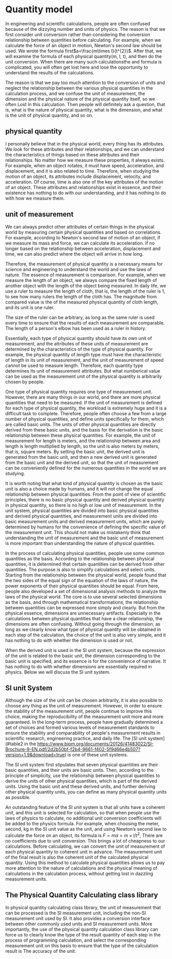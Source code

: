 # Quantity model
In engineering and scientific calculations, people are often confused because of the dizzying number and units of physics. The reason is that we first consider unit conversion rather than considering the conversion relationship between quantities before calculating. For example, when we calculate the force of an object in motion, Newton's second law should be used. We wrote the formula first$a=\frac{m\times l}{t^{2}}$. After that, we will examine the formula of each physical quantity(m, l, t), and then do the unit conversion. When there are many such calculationsthe and formula is complicated, you will often get lost here and lose the opportunity to understand the results of the calculations.

The reason is that we pay too much attention to the conversion of units and neglect the relationship between the various physical quantities in the calculation process, and we confuse the unit of measurement, the dimension and the physical nature of the physical quantity itself, so we often Lost in this calculation. Then people will definitely ask a question, that is, what is the nature of physical quantity, what is the dimension, and what is the unit of physical quantity, and so on.

## physical quantity
I personally believe that in the physical world, every thing has its attributes. We look for these attributes and their relationships, and we can understand the characteristics of things based on these attributes and their relationships. No matter how we measure these properties, it always exists. For example, when an object rotates, it must have speed, acceleration, and displacement, and it is also related to time. Therefore, when studying the motion of an object, its attributes include displacement, velocity, and acceleration. Of course, time is also one of the key attributes of the motion of an object. These attributes and relationships exist in essence, and their existence has nothing to do with our understanding, and it has nothing to do with how we measure them.

## unit of measurement
We can always predict other attributes of certain things in the physical world by measuring certain physical quantities and based on correlations. For example, according to Newton's second law of motion of an object, if we measure its mass and force, we can calculate its acceleration. If no longer based on the relationship between acceleration, displacement and time, we can also predict where the object will arrive in how long.

Therefore, the measurement of physical quantity is a necessary means for science and engineering to understand the world and use the laws of nature. The essence of measurement is comparison. For example, when we measure the length of an object, we always compare the fixed length of another object with the length of the object being measured. In daily life, we use a ruler to measure the length of cloth, that is, the length of the ruler is 1, to see how many rulers the length of the cloth has. The magnitude from compared value is the  of the measured physical quantity of cloth length, and its unit is one ruler.

The size of the ruler can be arbitrary, as long as the same ruler is used every time to ensure that the results of each measurement are comparable. The length of a person's elbow has been used as a ruler in history.

Essentially, each type of physical quantity should have its own unit of measurement, and the attributes of these units of measurement are determined by the characteristics of the type of physical quantity. For example, the physical quantity of length type must have the characteristic of length in its unit of measurement, and the unit of measurement of speed cannot be used to measure length. Therefore, each quantity type determines its unit of measurement attributes. But what numberical value can be used as the measurement unit of the physical quantity is arbitrarily chosen by people.

One type of physical quantity requires one type of measurement unit. However, there are many things in our world, and there are more physical quantities that need to be measured. If the unit of measurement is defined for each type of physical quantity, the workload is extremely huge and it is a difficult task to complete. Therefore, people often choose a few from a large number of physical quantities, and define units specifically for them, which are called basic units. The units of other physical quantities are directly derived from these basic units, and the basis for the derivation is the basic relationship between these physical quantities. For example, the unit of measurement for length is meters, and the relationship between area and length is length multiplied by length, so the unit is also meters by meters, that is, square meters. By setting the basic unit, the derived unit is generated from the basic unit, and then a new derived unit is generated from the basic unit and the derived unit, so that the unit of measurement can be conveniently defined for the numerous quantities in the world we are studying.

It is worth noting that what kind of physical quantity is chosen as the basic unit is also a choice made by humans, and it will not change the equal relationship between physical quantities. From the point of view of scientific principles, there is no basic physical quantity and derived physical quantity in physical quantity, so there is no high or low unit of measurement. In the unit system, physical quantities are divided into basic physical quantities and derived physical quantities, and measurement units are divided into basic measurement units and derived measurement units, which are purely determined by humans for the convenience of defining the specific value of the measurement unit. This should not make us mistakenly think that understanding the unit of measurement and the basic unit of measurement is more important than understanding the nature of physical quantities. 

In the process of calculating physical quantities, people use some common quantities as the basis. According to the relationship between physical quantities, it is determined that certain quantities can be derived from other quantities. The purpose is also to simplify calculations and select units. Starting from the relationship between the physical world, people found that the two sides of the equal sign of the equation of the laws of nature, the power exponents of their physical quantities should be equal. From here, people also developed a set of dimensional analysis methods to analyze the laws of the physical world. The core is to use several selected dimensions as the basis, and through mathematical transformations, the relationship between quantities can be expressed more simply and clearly. But from the physical essence, dimensions are unnecessary artifacts. Especially in the calculations between physical quantities that have a clear relationship, the dimensions are often confusing. Without going through the dimension, as long as we clearly know what type of physical quantity will be obtained in each step of the calculation, the choice of the unit is also very simple, and it has nothing to do with whether the dimension is used or not. 


When the derived unit is used in the SI unit system, because the expression of the unit is related to the basic unit, the dimension corresponding to the basic unit is specified, and its essence is for the convenience of narrative. It has nothing to do with whether dimensions are essentially required in physics. Below we will discuss the SI unit system.

## SI unit System

Although the size of the unit can be chosen arbitrarily, it is also possible to choose any thing as the unit of measurement. However, in order to ensure the stability of the measurement unit, people continue to improve this choice, making the reproducibility of the measurement unit more and more guaranteed. In the long-term process, people have gradually determined a set of choices and formed various levels of measurement standards to ensure the stability and comparability of people's measurement results in scientific research, engineering practice, and daily life. The [SI unit system](#table2 in the https://www.bipm.org/documents/20126/41483022/SI-Brochure-9-EN.pdf/2d2b50bf-f2b4-9661-f402-5f9d66e4b507?version=1.9&download=true) is one of these unit systems.

The SI unit system first stipulates that seven physical quantities are their basic quantities, and their units are basic units. Then, according to the principle of simplicity, use the relationship between physical quantities to derive the units of other physical quantities, which is part of the derived units. Using the basic unit and these derived units, and further deriving other physical quantity units, you can define as many physical quantity units as possible.

An outstanding feature of the SI unit system is that all units have a coherent unit, and this unit is selected for calculation, so that when people use the laws of physics to calculate, no additional unit conversion coefficients will be added to the physics formula. For example, when choosing the meter, second, kg in the SI unit value as the unit, and using Newton’s second law to calculate the force on an object, its formula is $F=ma=m\times l/t^{2}$, There are no coefficients due to unit conversion. This brings a lot of cheapness to our calculations. Before calculating, we can convert the unit of measurement of each physical quantity to coherent unit in advance. The measurement unit of the final result is also the coherent unit of the calculated physical quantity. Using this method to calculate physical quantities allows us to pay more attention to the nature of calculations and the physical meaning of calculations in the calculation process, without getting lost in dazzling measurement units. 

## The Physical Quantity Calculating class library
In physical quantity calculating class library, the unit of measurement that can be processed is the SI measurement unit, including the non-SI measurement unit used by SI. It also provides a conversion interface between other commonly used units and SI measurement units. More importantly, the use of the physical quantity calculation class library can force us to clearly know the type of the result quantity of each step in the process of programming calculation, and select the corresponding measurement unit on this basis to ensure that the type of the calculation result is The accuracy of the unit.




